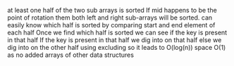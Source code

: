 at least one half of the two sub arrays is sorted
If mid happens to be the point of rotation them both left and right sub-arrays will be sorted.
 can easily know which half is sorted by comparing start and end element of each half
 Once we find which half is sorted we can see if the key is present in that half
 If the key is present in that half we dig into on that half
else we dig into on the other half using excluding so it leads to O(log(n))
space O(1) as no added arrays of other data structures
